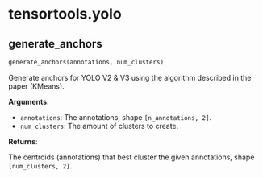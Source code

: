 <h1 id="tensortools.yolo">tensortools.yolo</h1>


<h2 id="tensortools.yolo.generate_anchors">generate_anchors</h2>

```python
generate_anchors(annotations, num_clusters)
```

Generate anchors for YOLO V2 & V3 using the algorithm described in the paper (KMeans).

**Arguments**:

- `annotations`: The annotations, shape `[n_annotations, 2]`.
- `num_clusters`: The amount of clusters to create.

**Returns**:

The centroids (annotations) that best cluster the given annotations, shape `[num_clusters, 2]`.


